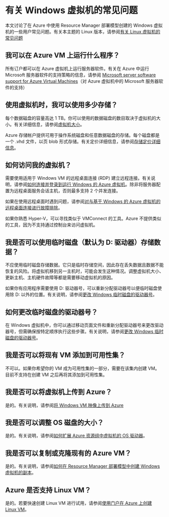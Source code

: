 <properties
	pageTitle="Windows VM 的常见问题 | Azure"
	description="回答了通过 Resource Manager 模型创建的 Windows 虚拟机的一些常见问题。"
	services="virtual-machines-windows"
	documentationCenter=""
	authors="cynthn"
	manager="timlt"
	editor=""
	tags="azure-resource-management"/>

<tags
	ms.service="virtual-machines-windows"
	ms.date="05/16/2016"
	wacn.date="07/11/2016"/>

# 有关 Windows 虚拟机的常见问题 


本文讨论了在 Azure 中使用 Resource Manager 部署模型创建的 Windows 虚拟机的一些用户常见问题。有关本主题的 Linux 版本，请参阅[有关 Linux 虚拟机的常见问题](/documentation/articles/virtual-machines-linux-faq/)

## 我可以在 Azure VM 上运行什么程序？

所有订户都可以在 Azure 虚拟机上运行服务器软件。有关在 Azure 中运行 Microsoft 服务器软件的支持策略的信息，请参阅 [Microsoft server software support for Azure Virtual Machines](https://support.microsoft.com/zh-cn/kb/2721672)（对 Azure 虚拟机中的 Microsoft 服务器软件的支持）

## 使用虚拟机时，我可以使用多少存储？

每个数据磁盘的容量高达 1 TB。你可以使用的数据磁盘的数目取决于虚拟机的大小。有关详细信息，请参阅[虚拟机大小](/documentation/articles/virtual-machines-windows-sizes/)。

Azure 存储帐户提供可用于操作系统磁盘和任意数据磁盘的存储。每个磁盘都是一个 .vhd 文件，以页 blob 形式存储。有关定价详细信息，请参阅[存储定价详细信息](/pricing/details/storage/)。


## 如何访问我的虚拟机？

需要使用适用于 Windows VM 的远程桌面连接 (RDP) 建立远程连接。有关说明，请参阅[如何连接并登录到运行 Windows 的 Azure 虚拟机](/documentation/articles/virtual-machines-windows-connect-logon/)。除非将服务器配置为远程桌面服务会话主机，否则最多支持 2 个并发连接。


如果在使用远程桌面时遇到问题，请参阅[对与基于 Windows 的 Azure 虚拟机的远程桌面连接进行故障排除](/documentation/articles/virtual-machines-windows-troubleshoot-rdp-connection/)。

如果你熟悉 Hyper-V，可以寻找类似于 VMConnect 的工具。Azure 不提供类似的工具，因为不支持通过控制台来访问虚拟机。

## 我是否可以使用临时磁盘（默认为 D: 驱动器）存储数据？

不应使用临时磁盘存储数据。它只是临时存储空间，因此存在丢失数据且数据不能恢复的风险。将虚拟机移到另一主机时，可能会发生这种情况。调整虚拟机大小、更新主机、主机硬件故障等都是需要移动虚拟机的原因。

如果你有应用程序需要使用 D: 驱动器号，可以重新分配驱动器号以便临时磁盘使用除 D: 以外的位置。有关说明，请参阅[更改 Windows 临时磁盘的驱动器号](/documentation/articles/virtual-machines-windows-classic-change-drive-letter/)。

## 如何更改临时磁盘的驱动器号？

在 Windows 虚拟机中，你可以通过移动页面文件和重新分配驱动器号来更改驱动器号，但需确保按特定顺序执行这些步骤。有关说明，请参阅[更改 Windows 临时磁盘的驱动器号](/documentation/articles/virtual-machines-windows-classic-change-drive-letter/)。

## 我是否可以将现有 VM 添加到可用性集？

不可以。如果你希望你的 VM 成为可用性集的一部分，需要在该集内创建 VM。目前不支持在创建 VM 之后再将其添加到可用性集。

## 我是否可以将虚拟机上传到 Azure？

是的。有关说明，请参阅[将 Windows VM 映像上传到 Azure](/documentation/articles/virtual-machines-windows-upload-image/)

## 我是否可以调整 OS 磁盘的大小？

是的。有关说明，请参阅[如何扩展 Azure 资源组中虚拟机的 OS 驱动器](/documentation/articles/virtual-machines-windows-expand-os-disk/)。

## 我是否可以复制或克隆现有的 Azure VM？

是的。有关说明，请参阅[如何在 Resource Manager 部署模型中创建 Windows 虚拟机的副本](/documentation/articles/virtual-machines-windows-specialized-image/)。

## Azure 是否支持 Linux VM？

是的。若要快速创建 Linux VM 进行试用，请参阅[使用门户在 Azure 上创建 Linux VM](/documentation/articles/virtual-machines-linux-quick-create-portal/)。


<!---HONumber=Mooncake_0704_2016-->